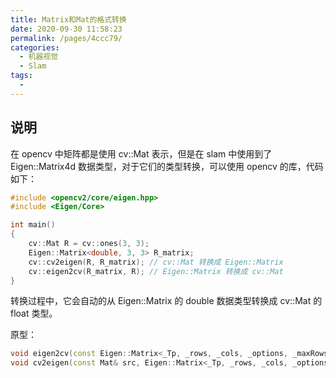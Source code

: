 ```yaml
---
title: Matrix和Mat的格式转换
date: 2020-09-30 11:58:23
permalink: /pages/4ccc79/
categories: 
  - 机器视觉
  - Slam
tags: 
  - 
---
```



## 说明

在 opencv 中矩阵都是使用 cv::Mat 表示，但是在 slam 中使用到了 Eigen::Matrix4d 数据类型，对于它们的类型转换，可以使用 opencv 的库，代码如下：
```cpp
#include <opencv2/core/eigen.hpp>
#include <Eigen/Core>

int main()
{
    cv::Mat R = cv::ones(3, 3);
    Eigen::Matrix<double, 3, 3> R_matrix;
    cv::cv2eigen(R, R_matrix); // cv::Mat 转换成 Eigen::Matrix
    cv::eigen2cv(R_matrix, R); // Eigen::Matrix 转换成 cv::Mat
}
```
转换过程中，它会自动的从 Eigen::Matrix 的 double 数据类型转换成 cv::Mat 的 float 类型。

原型：
```cpp
void eigen2cv(const Eigen::Matrix<_Tp, _rows, _cols, _options, _maxRows, _maxCols>& src, Mat& dst)
void cv2eigen(const Mat& src, Eigen::Matrix<_Tp, _rows, _cols, _options, _maxRows, _maxCols>& dst)
```